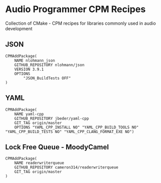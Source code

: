 # Audio Programmer CPM Recipes

Collection of CMake - CPM recipes for libraries commonly used in audio development

## JSON

    CPMAddPackage(
        NAME nlohmann_json
        GITHUB_REPOSITORY nlohmann/json
        VERSION 3.9.1
        OPTIONS 
            "JSON_BuildTests OFF"
    )

## YAML

    CPMAddPackage(
        NAME yaml-cpp
        GITHUB_REPOSITORY jbeder/yaml-cpp
        GIT_TAG origin/master
        OPTIONS "YAML_CPP_INSTALL NO" "YAML_CPP_BUILD_TOOLS NO" "YAML_CPP_BUILD_TESTS NO" "YAML_CPP_CLANG_FORMAT_EXE NO")
        
        
## Lock Free Queue - MoodyCamel

    CPMAddPackage(
        NAME readerwriterqueue
        GITHUB_REPOSITORY cameron314/readerwriterqueue
        GIT_TAG origin/master
    )
    
